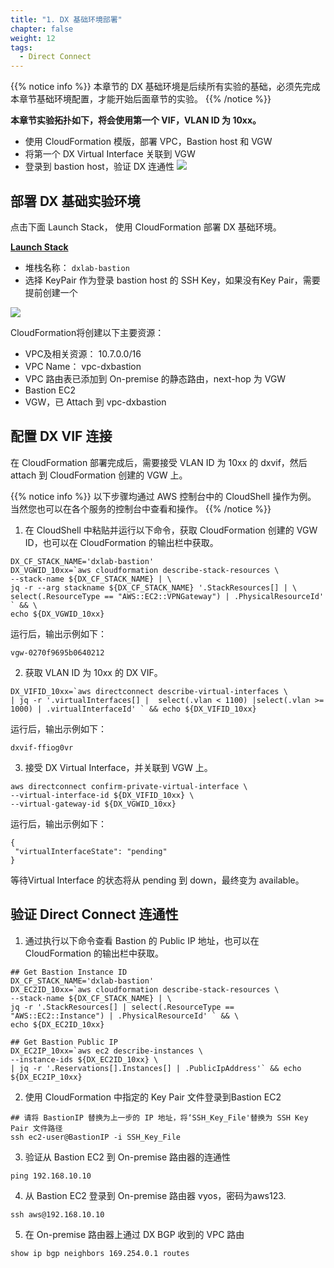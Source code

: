 ```yaml
---
title: "1. DX 基础环境部署"
chapter: false
weight: 12
tags:
  - Direct Connect
---
```


{{% notice info %}}
本章节的 DX 基础环境是后续所有实验的基础，必须先完成本章节基础环境配置，才能开始后面章节的实验。 
{{% /notice  %}}

**本章节实验拓扑如下，将会使用第一个 VIF，VLAN ID 为 10xx。**
 - 使用 CloudFormation 模版，部署 VPC，Bastion host 和 VGW
 - 将第一个 DX Virtual Interface 关联到 VGW
 - 登录到 bastion host，验证 DX 连通性
![](/images/DX/DXBasic-topology.png)


## 部署 DX 基础实验环境

点击下面 Launch Stack， 使用 CloudFormation 部署 DX 基础环境。

**[Launch Stack](https://console.aws.amazon.com/cloudformation/home?region=ap-northeast-1#/stacks/new?stackName=dxlab-bastion&templateURL=https://hxh-public.s3-ap-northeast-1.amazonaws.com/NetworkingDay/dxlab-bastion.template)**

 - 堆栈名称： ```dxlab-bastion```
 - 选择 KeyPair 作为登录 bastion host 的 SSH Key，如果没有Key Pair，需要提前创建一个

![](/images/DX/DXBasic-1.png)

CloudFormation将创建以下主要资源：
- VPC及相关资源： 10.7.0.0/16
- VPC Name： vpc-dxbastion
- VPC 路由表已添加到 On-premise 的静态路由，next-hop 为 VGW
- Bastion EC2
- VGW，已 Attach 到 vpc-dxbastion

## 配置 DX VIF 连接

在 CloudFormation 部署完成后，需要接受 VLAN ID 为 10xx 的 dxvif，然后 attach 到 CloudFormation 创建的 VGW 上。

{{% notice info %}}
以下步骤均通过 AWS 控制台中的 CloudShell 操作为例。
当然您也可以在各个服务的控制台中查看和操作。
{{% /notice  %}}

1. 在 CloudShell 中粘贴并运行以下命令，获取 CloudFormation 创建的 VGW ID，也可以在 CloudFormation 的输出栏中获取。
```
DX_CF_STACK_NAME='dxlab-bastion'
DX_VGWID_10xx=`aws cloudformation describe-stack-resources \
--stack-name ${DX_CF_STACK_NAME} | \
jq -r --arg stackname ${DX_CF_STACK_NAME} '.StackResources[] | \
select(.ResourceType == "AWS::EC2::VPNGateway") | .PhysicalResourceId' ` && \
echo ${DX_VGWID_10xx}

```
运行后，输出示例如下：
```
vgw-0270f9695b0640212
```

2. 获取 VLAN ID 为 10xx 的 DX VIF。
```
DX_VIFID_10xx=`aws directconnect describe-virtual-interfaces \
| jq -r '.virtualInterfaces[] |  select(.vlan < 1100) |select(.vlan >= 1000) | .virtualInterfaceId' ` && echo ${DX_VIFID_10xx}

```
运行后，输出示例如下：
```
dxvif-ffiog0vr
```

3. 接受 DX Virtual Interface，并关联到 VGW 上。
```
aws directconnect confirm-private-virtual-interface \
--virtual-interface-id ${DX_VIFID_10xx} \
--virtual-gateway-id ${DX_VGWID_10xx}

```
运行后，输出示例如下：
```
{
 "virtualInterfaceState": "pending"
}
```
等待Virtual Interface 的状态将从 pending 到 down，最终变为 available。

## 验证 Direct Connect 连通性

1. 通过执行以下命令查看 Bastion 的 Public IP 地址，也可以在 CloudFormation 的输出栏中获取。
```
## Get Bastion Instance ID
DX_CF_STACK_NAME='dxlab-bastion'
DX_EC2ID_10xx=`aws cloudformation describe-stack-resources \
--stack-name ${DX_CF_STACK_NAME} | \
jq -r '.StackResources[] | select(.ResourceType == "AWS::EC2::Instance") | .PhysicalResourceId' ` && \
echo ${DX_EC2ID_10xx}

## Get Bastion Public IP
DX_EC2IP_10xx=`aws ec2 describe-instances \
--instance-ids ${DX_EC2ID_10xx} \
| jq -r '.Reservations[].Instances[] | .PublicIpAddress'` && echo ${DX_EC2IP_10xx}

```


2. 使用 CloudFormation 中指定的 Key Pair 文件登录到Bastion EC2
```
## 请将 BastionIP 替换为上一步的 IP 地址，将‘SSH_Key_File'替换为 SSH Key Pair 文件路径
ssh ec2-user@BastionIP -i SSH_Key_File
```

3. 验证从 Bastion EC2 到 On-premise 路由器的连通性
```
ping 192.168.10.10
```

4. 从 Bastion EC2 登录到 On-premise 路由器 vyos，密码为aws123.
```
ssh aws@192.168.10.10
```

5. 在 On-premise 路由器上通过 DX BGP 收到的 VPC 路由
```
show ip bgp neighbors 169.254.0.1 routes

```